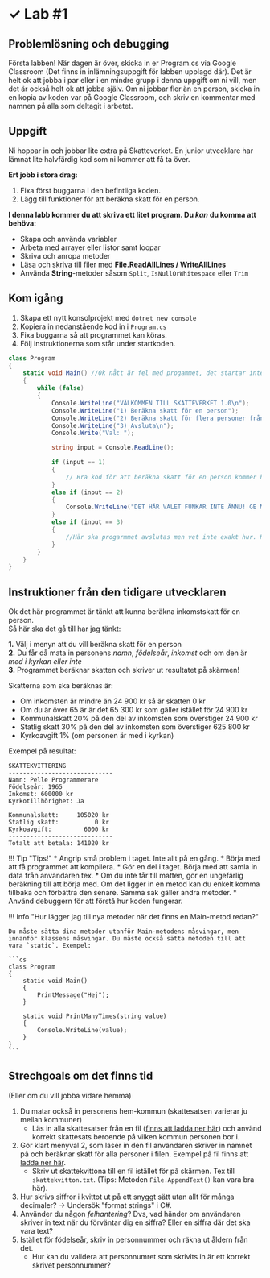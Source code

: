 # &#10003; Lab #1



## Problemlösning och debugging

Första labben! När dagen är över, skicka in er Program.cs via Google Classroom (Det finns in inlämningsuppgift för labben upplagd där). Det är helt ok att jobba i par eller i en mindre grupp i denna uppgift om ni vill, men det är också helt ok att jobba själv. Om ni jobbar fler än en person, skicka in en kopia av koden var på Google Classroom, och skriv en kommentar med namnen på alla som deltagit i arbetet.

## Uppgift

Ni hoppar in och jobbar lite extra på Skatteverket. En junior utvecklare har lämnat lite halvfärdig kod som ni kommer att få ta över.

**Ert jobb i stora drag:**

1. Fixa först buggarna i den befintliga koden.
2. Lägg till funktioner för att beräkna skatt för en person.

**I denna labb kommer du att skriva ett litet program. Du *kan* du komma att behöva:**

* Skapa och använda variabler
* Arbeta med arrayer eller listor samt loopar
* Skriva och anropa metoder
* Läsa och skriva till filer med **File.ReadAllLines / WriteAllLines**
* Använda **String**-metoder såsom `Split`, `IsNullOrWhitespace` eller `Trim`

## Kom igång

1. Skapa ett nytt konsolprojekt med `dotnet new console`
2. Kopiera in nedanstående kod in i `Program.cs`
3. Fixa buggarna så att programmet kan köras.
4. Följ instruktionerna som står under startkoden.

```csharp
class Program
{
    static void Main() //Ok nått är fel med progammet, det startar inte ens. Hinner inte fixa, har möte med chefen om 5 min. //Pelle Programmerare
    {
        while (false)
        {
            Console.WriteLine("VÄLKOMMEN TILL SKATTEVERKET 1.0\n");
            Console.WriteLine("1) Beräkna skatt för en person");
            Console.WriteLine("2) Beräkna skatt för flera personer från fil");
            Console.WriteLine("3) Avsluta\n");
            Console.Write("Val: ");

            string input = Console.ReadLine();

            if (input == 1)
            {
                // Bra kod för att beräkna skatt för en person kommer här. Efter fikapausen. //Pelle Programmerare
            }
            else if (input == 2)
            {
                Console.WriteLine("DET HÄR VALET FUNKAR INTE ÄNNU! GE MIG MER BETALT SÅ FIXAR JAG DET JAG LOVAR.");
            }
            else if (input == 3)
            {
                //Här ska progarmmet avslutas men vet inte exakt hur. Kanske inte är så viktigt heller. //Pelle Programmerare
            }
        }
    }
}
```

## Instruktioner från den tidigare utvecklaren

Ok det här programmet är tänkt att kunna beräkna inkomstskatt för en person.  
Så här ska det gå till har jag tänkt:  

**1.** Välj i menyn att du vill beräkna skatt för en person  
**2.** Du får då mata in personens *namn*, *födelseår*, *inkomst* och om den är *med i kyrkan eller inte*  
**3.** Programmet beräknar skatten och skriver ut resultatet på skärmen!

Skatterna som ska beräknas är:

* Om inkomsten är mindre än 24 900 kr så är skatten 0 kr
* Om du är över 65 är är det 65 300 kr som gäller istället för 24 900 kr
* Kommunalskatt 20% på den del av inkomsten som överstiger 24 900 kr
* Statlig skatt 30% på den del av inkomsten som överstiger 625 800 kr
* Kyrkoavgift 1% (om personen är med i kyrkan)

Exempel på resultat:

```
SKATTEKVITTERING
-----------------------------
Namn: Pelle Programmerare
Födelseår: 1965
Inkomst: 600000 kr
Kyrkotillhörighet: Ja

Kommunalskatt:     105020 kr
Statlig skatt:          0 kr
Kyrkoavgift:         6000 kr
-----------------------------
Totalt att betala: 141020 kr
```

!!! Tip "Tips!"
    * Angrip små problem i taget. Inte allt på en gång.
    * Börja med att få programmet att kompilera.
    * Gör en del i taget. Börja med att samla in data från användaren tex.
    * Om du inte får till matten, gör en ungefärlig beräkning till att börja med. Om det ligger in en metod kan du enkelt komma tillbaka och förbättra den senare. Samma sak gäller andra metoder.
    * Använd debuggern för att förstå hur koden fungerar.

!!! Info "Hur lägger jag till nya metoder när det finns en Main-metod redan?"

    Du måste sätta dina metoder utanför Main-metodens måsvingar, men innanför klassens måsvingar. Du måste också sätta metoden till att vara `static`. Exempel:

    ```cs
    class Program
    {
        static void Main()
        {
            PrintMessage("Hej");
        }

        static void PrintManyTimes(string value)
        {
            Console.WriteLine(value);
        }
    }
    ```

## Strechgoals om det finns tid

(Eller om du vill jobba vidare hemma)  

1. Du matar också in personens hem-kommun (skattesatsen varierar ju mellan kommuner)
    - Läs in alla skattesatser från en fil ([finns att ladda ner här](skattesatser.csv)) och använd korrekt skattesats beroende på vilken kommun personen bor i.
2. Gör klart menyval 2, som läser in den fil användaren skriver in namnet på och beräknar skatt för alla personer i filen. Exempel på fil finns att [ladda ner här](personer.csv).
    - Skriv ut skattekvittona till en fil istället för på skärmen. Tex till `skattekvitton.txt`. (Tips: Metoden `File.AppendText()` kan vara bra här).
3. Hur skrivs siffror i kvittot ut på ett snyggt sätt utan allt för många decimaler? -> Undersök "format strings" i C#.
4. Använder du någon *felhantering*? Dvs, vad händer om användaren skriver in text när du förväntar dig en siffra? Eller en siffra där det ska vara text?
5. Istället för födelseår, skriv in personnummer och räkna ut åldern från det. 
    - Hur kan du validera att personnumret som skrivits in är ett korrekt skrivet personnummer?



